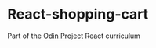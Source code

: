 # React-shopping-cart
Part of the [Odin Project](https://www.theodinproject.com/) React curriculum <br>

